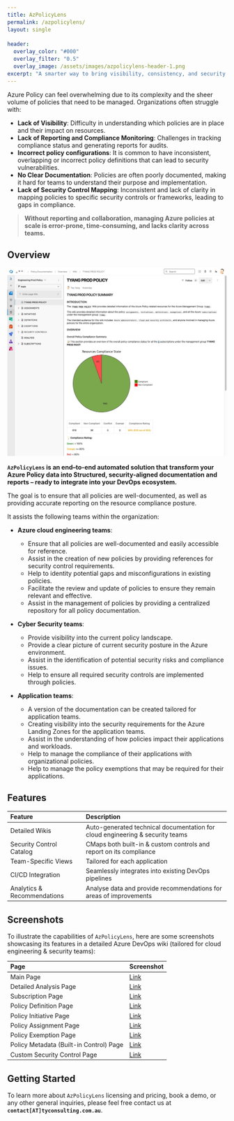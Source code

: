 ```yaml
---
title: AzPolicyLens
permalink: /azpolicylens/
layout: single

header:
  overlay_color: "#000"
  overlay_filter: "0.5"
  overlay_image: /assets/images/azpolicylens-header-1.png
excerpt: "A smarter way to bring visibility, consistency, and security to your Azure Cloud environment"
---
```


Azure Policy can feel overwhelming due to its complexity and the sheer volume of policies that need to be managed. Organizations often struggle with:

- **Lack of Visibility**: Difficulty in understanding which policies are in place and their impact on resources.
- **Lack of Reporting and Compliance Monitoring**: Challenges in tracking compliance status and generating reports for audits.
- **Incorrect policy configurations**: It is common to have inconsistent, overlapping or incorrect policy definitions that can lead to security vulnerabilities.
- **No Clear Documentation**: Policies are often poorly documented, making it hard for teams to understand their purpose and implementation.
- **Lack of Security Control Mapping**: Inconsistent and lack of clarity in mapping policies to specific security controls or frameworks, leading to gaps in compliance.

> **Without reporting and collaboration, managing Azure policies at scale is error-prone, time-consuming, and lacks clarity across teams.**

## Overview

![Front Page](\assets\images\azpolicylens\screenshots\ado-detailed-front.jpg)


**`AzPolicyLens` is an end–to-end automated solution that transform your Azure Policy data into Structured, security-aligned documentation and reports – ready to integrate into your DevOps ecosystem.**

The goal is to ensure that all policies are well-documented, as well as providing accurate reporting on the resource compliance posture.

It assists the following teams within the organization:

- **Azure cloud engineering teams**:
  - Ensure that all policies are well-documented and easily accessible for reference.
  - Assist in the creation of new policies by providing references for security control requirements.
  - Help to identity potential gaps and misconfigurations in existing policies.
  - Facilitate the review and update of policies to ensure they remain relevant and effective.
  - Assist in the management of policies by providing a centralized repository for all policy documentation.

- **Cyber Security teams**:
  - Provide visibility into the current policy landscape.
  - Provide a clear picture of current security posture in the Azure environment.
  - Assist in the identification of potential security risks and compliance issues.
  - Help to ensure all required security controls are implemented through policies.

- **Application teams**:
  - A version of the documentation can be created tailored for application teams.
  - Creating visibility into the security requirements for the Azure Landing Zones for the application teams.
  - Assist in the understanding of how policies impact their applications and workloads.
  - Help to manage the compliance of their applications with organizational policies.
  - Help to manage the policy exemptions that may be required for their applications.

## Features

| Feature | Description |
| :------ | :---------- |
| Detailed Wikis | Auto-generated technical documentation for cloud engineering & security teams |
| Security Control Catalog | CMaps both built-in & custom controls and report on its compliance |
| Team-Specific Views | Tailored for each application |
| CI/CD Integration | Seamlessly integrates into existing DevOps pipelines |
| Analytics & Recommendations | Analyse data and provide recommendations for areas of improvements |

## Screenshots

To illustrate the capabilities of `AzPolicyLens`, here are some screenshots showcasing its features in a detailed Azure DevOps wiki (tailored for cloud engineering & security teams):

| Page | Screenshot |
| :--- | :--------- |
| Main Page | [Link](\assets\images\azpolicylens\screenshots\ado-detailed-main-01.jpg) |
| Detailed Analysis Page | [Link](\assets\images\azpolicylens\screenshots\ado-detailed-analysis-01.jpg) |
| Subscription Page | [Link](\assets\images\azpolicylens\screenshots\ado-detailed-subscription-01.jpg) |
| Policy Definition Page | [Link](\assets\images\azpolicylens\screenshots\ado-detailed-definition-01.jpg) |
| Policy Initiative Page | [Link](\assets\images\azpolicylens\screenshots\ado-detailed-initiative-01.jpg) |
| Policy Assignment Page | [Link](\assets\images\azpolicylens\screenshots\ado-detailed-assignment-01.jpg) |
| Policy Exemption Page | [Link](\assets\images\azpolicylens\screenshots\ado-detailed-exemption-01.jpg) |
| Policy Metadata (Built-in Control) Page | [Link](\assets\images\azpolicylens\screenshots\ado-detailed-policy-metadata-01.jpg) |
| Custom Security Control Page | [Link](\assets\images\azpolicylens\screenshots\ado-detailed-custom-security-control-01.jpg) |


## Getting Started

To learn more about `AzPolicyLens` licensing and pricing, book a demo, or any other general inquiries, please feel free contact us at **`contact[AT]tyconsulting.com.au`**.